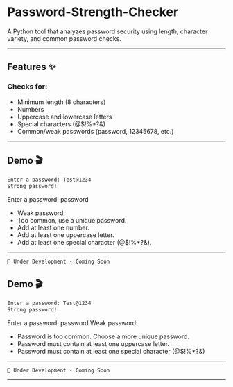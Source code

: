 # Password-Strength-Checker

A Python tool that analyzes password security using length, character variety, and common password checks.

---

## Features ✨

### Checks for:

- Minimum length (8 characters)
- Numbers
- Uppercase and lowercase letters
- Special characters (@$!%\*?&)
- Common/weak passwords (password, 12345678, etc.)

---

## Demo 🎬

```bash
Enter a password: Test@1234
Strong password!
```

Enter a password: password

- Weak password:
- Too common, use a unique password.
- Add at least one number.
- Add at least one uppercase letter.
- Add at least one special character (@$!%\*?&).

---

```
🚧 Under Development - Coming Soon
```

## Demo 🎬

```bash
Enter a password: Test@1234
Strong password!
```
Enter a password: password
Weak password:
  - Password is too common. Choose a more unique password.
  - Password must contain at least one uppercase letter.
  - Password must contain at least one special character (@$!%*?&)

---
```
🚧 Under Development - Coming Soon
```
---
